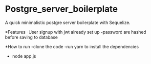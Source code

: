 # Postgre_server_boilerplate

A quick minimalistic postgre server boilerplate with Sequelize.

*Features
-User signup with jwt already set up
-password are hashed before saving to database



*How to run 
-clone the code
-run yarn to install the dependencies
- node app.js
